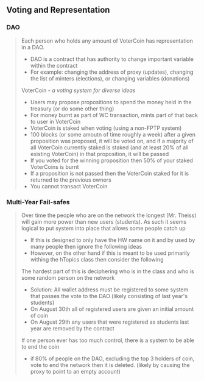 ## Voting and Representation

### DAO
> Each person who holds any amount of VoterCoin has representation in a DAO.
> - DAO is a contract that has authority to change important variable within the contract
> - For example: changing the address of proxy (updates), changing the list of minters (elections), or changing variables (donations)
> 
> VoterCoin - *a voting system for diverse ideas*
>  - Users may propose propositions to spend the money held in the treasury (or do some other thing)
>  - For money burnt as part of WC transaction, mints part of that back to user in VoterCoin
>  - VoterCoin is staked when voting (using a non-FPTP system)
>  - 100 blocks (or some amoutn of time roughly a week) after a given proposition was proposed, it will be voted on, and if a majority of all VoterCoin currently staked is staked (and at least 20% of all existing VoterCoin) in that proposition, it will be passed
>  - If you voted for the winning proposition then 50% of your staked VoterCoins is burnt
>  - If a proposition is not passed then the VoterCoin staked for it is returned to the previous owners
>  - You cannot transact VoterCoin

### Multi-Year Fail-safes
> Over time the people who are on the network the longest (Mr. Theiss) will gain more power than new users (students). As such it seems logical to put system into place that allows some people catch up 
> - If this is designed to only have the HW name on it and by used by many people then ignore the following ideas 
> - However, on the other hand if this is meant to be used primarily withing the hTopics class then consider the following 
> 
> The hardest part of this is deciphering who is in the class and who is some random person on the network 
> - Solution: All wallet address must be registered to some system that passes the vote to the DAO (likely consisting of last year's students)
> - On August 30th all of registered users are given an initial amount of coin 
> - On August 29th any users that were registered as students last year are removed by the contract 
> 
> If one person ever has too much control, there is a system to be able to end the coin 
> - if 80% of people on the DAO, excluding the top 3 holders of coin, vote to end the network then it is deleted. (likely by causing the proxy to point to an empty account)
